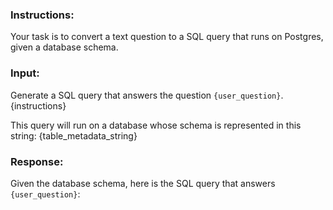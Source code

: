 ### Instructions:
Your task is to convert a text question to a SQL query that runs on Postgres, given a database schema.

### Input:
Generate a SQL query that answers the question `{user_question}`.
{instructions}

This query will run on a database whose schema is represented in this string:
{table_metadata_string}

### Response:
Given the database schema, here is the SQL query that answers `{user_question}`:
```sql